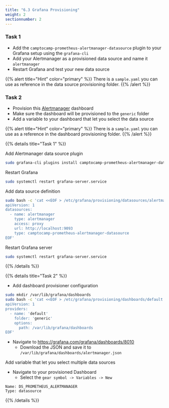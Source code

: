 ```yaml
---
title: "6.3 Grafana Provisioning"
weight: 2
sectionnumber: 2
---
```


### Task 1

* Add the `camptocamp-prometheus-alertmanager-datasource` plugin to your Grafana setup using the `grafana-cli`
* Add your Alertmanager as a provisioned data source and name it `alertmanager`
* Restart Grafana and test your new data source

{{% alert title="Hint" color="primary" %}}
There is a `sample.yaml` you can use as reference in the data source provisioning folder.
{{% /alert %}}

### Task 2

* Provision this [Alertmanager](https://grafana.com/grafana/dashboards/8010) dashboard
* Make sure the dashboard will be provisioned to the `generic` folder
* Add a variable to your dashboard that let you select the data source

{{% alert title="Hint" color="primary" %}}
There is a `sample.yaml` you can use as a reference in the dashboard provisioning folder.
{{% /alert %}}

{{% details title="Task 1" %}}

Add Alertmanager data source plugin

```bash
sudo grafana-cli plugins install camptocamp-prometheus-alertmanager-datasource
```

Restart Grafana

```bash
sudo systemctl restart grafana-server.service
```

Add data source definition

```bash
sudo bash -c 'cat <<EOF > /etc/grafana/provisioning/datasources/alertmanager.yaml
apiVersion: 1
datasources:
  - name: alertmanager
    type: alertmanager
    access: proxy
    url: http://localhost:9093
    type: camptocamp-prometheus-alertmanager-datasource
EOF'
```

Restart Grafana server

```bash
sudo systemctl restart grafana-server.service
```

{{% /details %}}

{{% details title="Task 2" %}}

* Add dashboard provisioner configuration

```bash
sudo mkdir /var/lib/grafana/dashboards
sudo bash -c 'cat <<EOF > /etc/grafana/provisioning/dashboards/default.yaml
apiVersion: 1
providers:
  - name: 'default'
    folder: 'generic'
    options:
      path: /var/lib/grafana/dashboards
EOF'
```

* Navigate to <https://grafana.com/grafana/dashboards/8010>
  * Download the JSON and save it to `/var/lib/grafana/dashboards/alertmanager.json`

Add variable that let you select multiple data sources

* Navigate to your provisioned Dashboard
  * Select the `gear symbol -> Variables -> New`

```
Name: DS_PROMETHEUS_ALERTMANAGER
Type: datasource
```

{{% /details %}}
